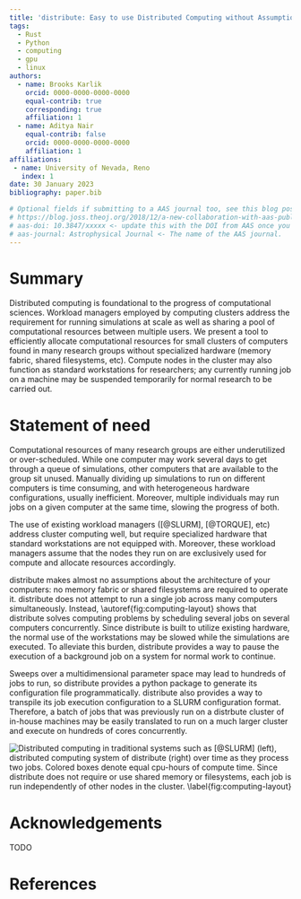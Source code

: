 ```yaml
---
title: 'distribute: Easy to use Distributed Computing without Assumptions'
tags:
  - Rust
  - Python
  - computing
  - gpu
  - linux
authors:
  - name: Brooks Karlik
    orcid: 0000-0000-0000-0000
    equal-contrib: true
    corresponding: true
    affiliation: 1
  - name: Aditya Nair
    equal-contrib: false
    orcid: 0000-0000-0000-0000
    affiliation: 1
affiliations:
 - name: University of Nevada, Reno
   index: 1
date: 30 January 2023
bibliography: paper.bib

# Optional fields if submitting to a AAS journal too, see this blog post:
# https://blog.joss.theoj.org/2018/12/a-new-collaboration-with-aas-publishing
# aas-doi: 10.3847/xxxxx <- update this with the DOI from AAS once you know it.
# aas-journal: Astrophysical Journal <- The name of the AAS journal.
---
```


# Summary

Distributed computing is foundational to the progress of computational sciences. Workload managers
employed by computing clusters
address the requirement for running simulations at scale as well as sharing a pool of computational
resources between multiple users. We present a tool to efficiently allocate computational resources 
for small clusters of computers found in many research groups without specialized hardware 
(memory fabric, shared filesystems, etc). Compute nodes in the cluster may also function as standard
workstations for researchers; any currently running job on a machine may be suspended temporarily 
for normal research to be carried out.

# Statement of need

Computational resources of many research groups are either underutilized or over-scheduled. 
While one computer may work several days to get through a queue of simulations, other computers
that are available to the group sit unused. Manually dividing up simulations to run on different computers
is time consuming, and with heterogeneous hardware configurations, usually inefficient. Moreover, 
multiple individuals may run jobs on a given computer at the same time, slowing the progress of 
both.

The use of existing workload managers ([@SLURM], [@TORQUE], etc) address cluster computing well, but require
specialized hardware that standard workstations are not equipped with. Moreover, these workload managers
assume that the nodes they run on are exclusively used for compute and allocate resources accordingly.

distribute makes almost no assumptions about the architecture of your computers: no memory fabric or shared
filesystems are required to operate it. distribute does not attempt to run a single job across many computers
simultaneously. Instead, \autoref{fig:computing-layout} shows that distribute solves computing problems by scheduling 
several jobs on several computers concurrently. 
Since distribute is built to utilize existing hardware, the normal use of the workstations 
may be slowed while the simulations are executed. To alleviate this burden, distribute provides a way to pause
the execution of a background job on a system for normal work to continue.

Sweeps over a multidimensional parameter space may lead to hundreds of jobs to run, so distribute
provides a python package to generate its configuration file programmatically.
distribute also provides a way to transpile its job execution configuration to a SLURM configuration format.
Therefore, a batch of jobs that was previously run on a distrbute cluster of in-house machines may be easily
translated to run on a much larger cluster and execute on hundreds of cores concurrently.

![
Distributed computing in traditional systems such as [@SLURM] (left), 
distributed computing system of distribute (right) over time as they process two jobs. 
Colored boxes denote equal cpu-hours of compute time.
Since distribute does not require or use shared memory or filesystems, each 
job is run independently of other nodes in the cluster.
\label{fig:computing-layout}
](./node_layout.png)

# Acknowledgements

TODO

# References
